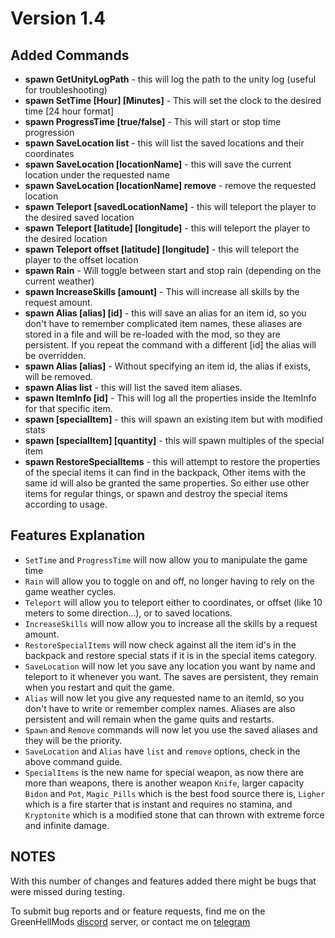 # Version 1.4

## Added Commands

* **spawn GetUnityLogPath** - this will log the path to the unity log (useful for troubleshooting)
* **spawn SetTime [Hour] [Minutes]** - This will set the clock to the desired time [24 hour format]
* **spawn ProgressTime [true/false]** - This will start or stop time progression
* **spawn SaveLocation list** - this will list the saved locations and their coordinates
* **spawn SaveLocation [locationName]** - this will save the current location under the requested name
* **spawn SaveLocation [locationName] remove** - remove the requested location
* **spawn Teleport [savedLocationName]** - this will teleport the player to the desired saved location
* **spawn Teleport [latitude] [longitude]** - this will teleport the player to the desired location
* **spawn Teleport offset [latitude] [longitude]** - this will teleport the player to the offset location
* **spawn Rain** - Will toggle between start and stop rain (depending on the current weather)
* **spawn IncreaseSkills [amount]** - This will increase all skills by the request amount.
* **spawn Alias [alias] [id]** - this will save an alias for an item id, so you don't have to remember complicated item names, these aliases are stored in a file and will be re-loaded with the mod, so they are persistent. If you repeat the command with a different [id] the alias will be overridden.
* **spawn Alias [alias]** - Without specifying an item id, the alias if exists, will be removed.
* **spawn Alias list** - this will list the saved item aliases.
* **spawn ItemInfo [id]** - This will log all the properties inside the ItemInfo for that specific item.
* **spawn [specialItem]** - this will spawn an existing item but with modified stats
* **spawn [specialItem] [quantity]** - this will spawn multiples of the special item
* **spawn RestoreSpecialItems** - this will attempt to restore the properties of the special items it can find in the backpack, Other items with the same id will also be granted the same properties. So either use other items for regular things, or spawn and destroy the special items according to usage.

## Features Explanation

* `SetTime` and `ProgressTime` will now allow you to manipulate the game time
* `Rain` will allow you to toggle on and off, no longer having to rely on the game weather cycles.
* `Teleport` will allow you to teleport either to coordinates, or offset (like 10 meters to some direction...), or to saved locations.
* `IncreaseSkills` will now allow you to increase all the skills by a request amount.
* `RestoreSpecialItems` will now check against all the item id's in the backpack and restore special stats if it is in the special items category.
* `SaveLocation` will now let you save any location you want by name and teleport to it whenever you want. The saves are persistent, they remain when you restart and quit the game.
* `Alias` will now let you give any requested name to an itemId, so you don't have to write or remember complex names. Aliases are also persistent and will remain when the game quits and restarts.
* `Spawn` and `Remove` commands will now let you use the saved aliases and they will be the priority.
* `SaveLocation` and `Alias` have `list` and `remove` options, check in the above command guide.
* `SpecialItems` is the new name for special weapon, as now there are more than weapons, there is another weapon `Knife`, larger capacity `Bidon` and `Pot`, `Magic_Pills` which is the best food source there is, `Ligher` which is a fire starter that is instant and requires no stamina, and `Kryptonite` which is a modified stone that can thrown with extreme force and infinite damage.

## NOTES

With this number of changes and features added there might be bugs that were missed during testing.

To submit bug reports and or feature requests, find me on the GreenHellMods [discord](https://greenhellmodding.com/discord) server, or contact me on [telegram](https://t.me/dsr47)
